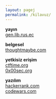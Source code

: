 ```yaml
---
layout: pagej
permalink: /kilavuz/
---
```

**yayın**  
[gen.lib.rus.ec](http://gen.lib.rus.ec)

**belgesel**  
[thoughtmaybe.com](http://thoughtmaybe.com)

**yetkisiz erişim**  
[ctftime.org](http://ctftime.org)  
[0x00sec.org](https://0x00sec.org/)

**yazılım**  
[hackerrank.com](http://hackerrank.com)  
[codewars.com](http://codewars.com)  
